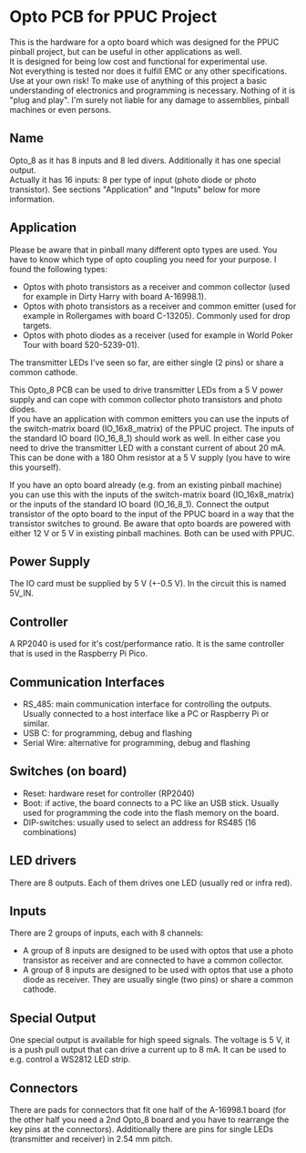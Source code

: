# Opto PCB for PPUC Project
This is the hardware for a opto board which was designed for the PPUC pinball project, but can be useful in other applications as well.  
It is designed for being low cost and functional for experimental use.  
Not everything is tested nor does it fulfill EMC or any other specifications.  
Use at your own risk!
To make use of anything of this project a basic understanding of electronics and programming is necessary. Nothing of it is "plug and play". I'm surely not liable for any damage to assemblies, pinball machines or even persons.

<!--
## Picture of the Board
![PCB Pic](tbd.jpg)
-->

## Name
Opto_8 as it has 8 inputs and 8 led divers. Additionally it has one special output.  
Actually it has 16 inputs: 8 per type of input (photo diode or photo transistor). See sections "Application" and "Inputs" below for more information.

## Application
Please be aware that in pinball many different opto types are used. You have to know which type of opto coupling you need for your purpose. I found the following types:
* Optos with photo transistors as a receiver and common collector (used for example in Dirty Harry with board A-16998.1).
* Optos with photo transistors as a receiver and common emitter (used for example in Rollergames with board C-13205). Commonly used for drop targets.
* Optos with photo diodes as a receiver (used for example in World Poker Tour with board 520-5239-01).

The transmitter LEDs I've seen so far, are either single (2 pins) or share a common cathode.

This Opto_8 PCB can be used to drive transmitter LEDs from a 5 V power supply and can cope with common collector photo transistors and photo diodes.  
If you have an application with common emitters you can use the inputs of the switch-matrix board (IO_16x8_matrix) of the PPUC project. The inputs of the standard IO board (IO_16_8_1) should work as well. In either case you need to drive the transmitter LED with a constant current of about 20 mA. This can be done with a 180 Ohm resistor at a 5 V supply (you have to wire this yourself).

If you have an opto board already (e.g. from an existing pinball machine) you can use this with the inputs of the switch-matrix board (IO_16x8_matrix) or the inputs of the standard IO board (IO_16_8_1). Connect the output transistor of the opto board to the input of the PPUC board in a way that the transistor switches to ground. Be aware that opto boards are powered with either 12 V or 5 V in existing pinball machines. Both can be used with PPUC.

## Power Supply
The IO card must be supplied by 5 V (+-0.5 V). In the circuit this is named 5V_IN.

## Controller
A RP2040 is used for it's cost/performance ratio. It is the same controller that is used in the Raspberry Pi Pico.

## Communication Interfaces
* RS_485: main communication interface for controlling the outputs. Usually connected to a host interface like a PC or Raspberry Pi or similar.
* USB C: for programming, debug and flashing
* Serial Wire: alternative for programming, debug and flashing

## Switches (on board)
* Reset: hardware reset for controller (RP2040)
* Boot: if active, the board connects to a PC like an USB stick. Usually used for programming the code into the flash memory on the board.
* DIP-switches: usually used to select an address for RS485 (16 combinations)

## LED drivers
There are 8 outputs. Each of them drives one LED (usually red or infra red).

## Inputs
There are 2 groups of inputs, each with 8 channels:
* A group of 8 inputs are designed to be used with optos that use a photo transistor as receiver and are connected to have a common collector.
* A group of 8 inputs are designed to be used with optos that use a photo diode as receiver. They are usually single (two pins) or share a common cathode.

## Special Output
One special output is available for high speed signals. The voltage is 5 V, it is a push pull output that can drive a current up to 8 mA. It can be used to e.g. control a WS2812 LED strip.

## Connectors
There are pads for connectors that fit one half of the A-16998.1 board (for the other half you need a 2nd Opto_8 board and you have to rearrange the key pins at the connectors). Additionally there are pins for single LEDs (transmitter and receiver) in 2.54 mm pitch.


